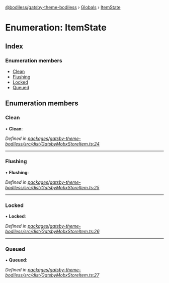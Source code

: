 [@bodiless/gatsby-theme-bodiless](../README.md) › [Globals](../globals.md) › [ItemState](itemstate.md)

# Enumeration: ItemState

## Index

### Enumeration members

* [Clean](itemstate.md#clean)
* [Flushing](itemstate.md#flushing)
* [Locked](itemstate.md#locked)
* [Queued](itemstate.md#queued)

## Enumeration members

###  Clean

• **Clean**:

*Defined in [packages/gatsby-theme-bodiless/src/dist/GatsbyMobxStoreItem.ts:24](https://github.com/johnsonandjohnson/Bodiless-JS/blob/60dd9c8/packages/gatsby-theme-bodiless/src/dist/GatsbyMobxStoreItem.ts#L24)*

___

###  Flushing

• **Flushing**:

*Defined in [packages/gatsby-theme-bodiless/src/dist/GatsbyMobxStoreItem.ts:25](https://github.com/johnsonandjohnson/Bodiless-JS/blob/60dd9c8/packages/gatsby-theme-bodiless/src/dist/GatsbyMobxStoreItem.ts#L25)*

___

###  Locked

• **Locked**:

*Defined in [packages/gatsby-theme-bodiless/src/dist/GatsbyMobxStoreItem.ts:26](https://github.com/johnsonandjohnson/Bodiless-JS/blob/60dd9c8/packages/gatsby-theme-bodiless/src/dist/GatsbyMobxStoreItem.ts#L26)*

___

###  Queued

• **Queued**:

*Defined in [packages/gatsby-theme-bodiless/src/dist/GatsbyMobxStoreItem.ts:27](https://github.com/johnsonandjohnson/Bodiless-JS/blob/60dd9c8/packages/gatsby-theme-bodiless/src/dist/GatsbyMobxStoreItem.ts#L27)*
